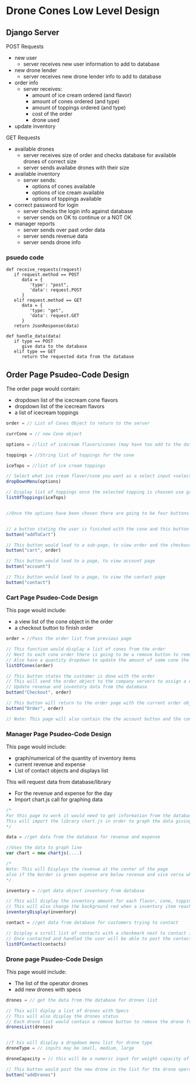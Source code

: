 # Drone Cones Low Level Design

## Django Server
POST Requests
* new user
    * server receives new user information to add to database
* new drone lender
    * server receives new drone lender info to add to database
* order info
    * server receives:
        * amount of ice cream ordered (and flavor)
        * amount of cones ordered (and type)
        * amount of toppings ordered (and type)
        * cost of the order
        * drone used
* update inventory



GET Requests
* available drones
    * server receives size of order and checks database for available drones of correct size
    * server sends availabe drones with their size
* available inventory
    * server sends:
        * options of cones available
        * options of ice cream available
        * options of toppings available
* correct password for login
    * server checks the login info against database
    * server sends on OK to continue or a NOT OK
* manager reports
    * server sends over past order data
    * server sends revenue data
    * server sends drone info

### psuedo code
```
def receive_requests(request)
   if request.method == POST
      data = {
         'type': "post",
         'data': request.POST
      }
   elif request.method == GET
      data = {
         'type: "get",
         'data': request.GET
      }
   return JsonResponse(data)

def handle_data(data)
   if type == POST
      give data to the database
   elif type == GET
      return the requested data from the database
```

## Order Page Psudeo-Code Design

The order page would contain:
*	dropdown list of the icecream cone flavors
*	dropdown list of the icecream flavors
*	a list of icecream toppings

```JavaScript
order = // List of Cones Object to return to the server

currCone = // new Cone object

options = //list of icecream flavors/cones (may have too add to the database)

toppings = //String list of toppings for the cone

iceTops = //list of ice cream toppings

// Select what ice cream flaver/cone you want as a select input <select> </select> from svelte
dropDownMenu(options) 

// Display list of toppings once the selected topping is choosen use group input from svelte to 
listOfToppings(iceTops)


//Once the options have been chosen there are going to be four buttons 


// a button stating the user is finished with the cone and this button will add the cone object to the orderlist, then update price in order
button("addToCart")

// This button would lead to a sub-page, to view order and the checkout button would be there
button("cart", order)

// This button would lead to a page, to view account page
button("account")

// This button would lead to a page, to view the contact page 
button("contact")

```

### Cart Page Psudeo-Code Design

This page would include:
*	a view list of the cone object in the order
*	a checkout button to finish order

```JavaScript
order = //Pass the order list from previous page

// This function would display a list of cones from the order
// Next to each cone order there is going to be a remove button to remove a cone from list
// Also have a quantity dropdown to update the amount of same cone the user would like to add
listOfCones(order)

// This button states the customer is done with the order
// This will send the order object to the company servers to assign a drone operator to complete the order
// Update revenue and inventory data from the database
button("Checkout", order)

// This button will return to the order page with the current order object
button("Order", order)

// Note: This page will also contain the the account button and the contact button

```

### Manager Page Psudeo-Code Design

This page would include:
* graph/numerical of the quantity of inventory items 
* current revenue and expense
* List of contact objects and displays list

This will request data from database/library
* For the revenue and expense for the day
* Import chart.js call for graphing data


```JavaScript
/*
For this page to work it would need to get information from the database to get data for revenue
This will import the library chart.js in order to graph the data giving
*/

data = //get data from the database for revenue and expense

//Uses the data to graph line
var chart = new chartjs(....)

/*
Note: This will Displays the revenue at the center of the page
also if the border is green expense are below revenue and vice versa when red
*/

inventory = //get data object inventory from database

// This will display the inventory amount for each flavor, cone, topping
// This will also change the background red when a inventory item reach a low number
inventoryDisplay(inventory)

contact = //get data from database for customers trying to contact

// Display a scroll list of contacts with a checkmark next to contact if contact has been handled
// Once contacted and handled the user will be able to post the contact to handled: True
listOfContact(contacts)
```


### Drone page Psudeo-Code Design

This page would include:
* The list of the operator drones
* add new drones with specs

```JavaScript
drones = // get the data from the database for drones list

// This will diplay a list of drones with Specs
// This will also display the drones status
// Each drone list would contain a remove button to remove the drone from their list
dronesList(drones)


//T his will display a dropdown menu list for drone type
droneType = // inputs may be small, medium, large

droneCapacity = // this will be a numeric input for weight capacity of the drones

// This button would post the new drone in the list for the drone operator
button("addDrones")
```
